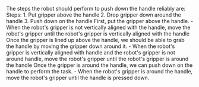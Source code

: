 The steps the robot should perform to push down the handle reliably are:
    Steps:  1. Put gripper above the handle  2. Drop gripper down around the handle  3. Push down on the handle
    First, put the gripper above the handle.
    - When the robot's gripper is not vertically aligned with the handle, move the robot's gripper until the robot's gripper is vertically aligned with the handle
    Once the gripper is lined up above the handle, we should be able to grab the handle by moving the gripper down around it.
    - When the robot's gripper is vertically aligned with handle and the robot's gripper is not around handle, move the robot's gripper until the robot's gripper is around the handle
    Once the gripper is around the handle, we can push down on the handle to perform the task.
    - When the robot's gripper is around the handle, move the robot's gripper until the handle is pressed down.